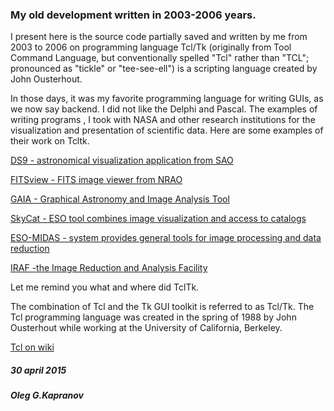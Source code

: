 ### My old development written in 2003-2006 years.

I present here is the source code partially saved and written by me
from 2003 to 2006 on programming language Tcl/Tk (originally from
Tool Command Language, but conventionally spelled "Tcl" rather than
"TCL"; pronounced as "tickle" or "tee-see-ell") is a scripting language
created by John Ousterhout.

In those days, it was my favorite programming language for writing GUIs,
as we now say backend. I did not like the Delphi and Pascal.
The examples of writing programs , I took with NASA and other
research institutions for the visualization and presentation of
scientific data. Here are some examples of their work on Tcltk.

[DS9 - astronomical visualization application from SAO](http://ds9.si.edu/site/Home.html)

[FITSview - FITS image viewer from NRAO](http://www.nrao.edu/software/fitsview/)

[GAIA - Graphical Astronomy and Image Analysis Tool](http://astro.dur.ac.uk/~pdraper/gaia/gaia.html)

[SkyCat - ESO tool combines image visualization and access to catalogs](http://archive.eso.org/cms/tools-documentation/skycat/eso-skycat-download.html)

[ESO-MIDAS - system provides general tools for image processing and data reduction](http://www.eso.org/sci/software/esomidas/)

[IRAF -the Image Reduction and Analysis Facility](http://iraf.noao.edu/)


Let me remind you what and where did TclTk.

The combination of Tcl and the Tk GUI toolkit is referred to as Tcl/Tk.
The Tcl programming language was created in the spring of 1988 by John
Ousterhout while working at the University of California, Berkeley.

[Tcl on wiki](https://en.wikipedia.org/wiki/Tcl)

##### 30 april 2015

##### Oleg G.Kapranov

